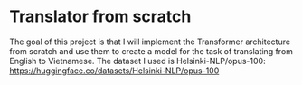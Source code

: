 # Translator from scratch

The goal of this project is that I will implement the Transformer architecture from scratch and use them to create a model for the task of translating from English to Vietnamese.
The dataset I used is Helsinki-NLP/opus-100: https://huggingface.co/datasets/Helsinki-NLP/opus-100
